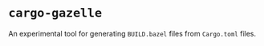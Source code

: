 # `cargo-gazelle`

An experimental tool for generating `BUILD.bazel` files from `Cargo.toml` files.

